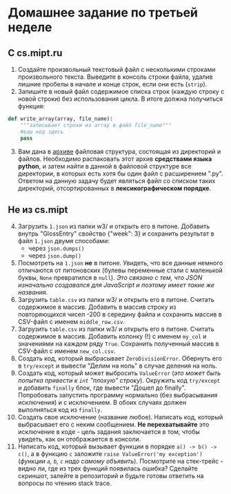 # Домашнее задание по третьей неделе
## С cs.mipt.ru
1. Создайте произвольный текстовый файл с несколькими строками произвольного текста.
Выведите в консоль строки файла, удалив лишние пробелы в начале и конце строк, если они есть (`strip`).
2. Запишите в новый файл содержимое списка строк (каждую строку с новой строки) без использования цикла.
В итоге должна получиться функция:
```python
def write_array(array, file_name):
    """записывает строки из array в файл file_name"""
    #ваш код здесь
    pass
```
3. Вам дана в [архиве](http://cs.mipt.ru/advanced_python/extra/lab3/main.zip) файловая структура, состоящая из директорий и файлов.
Необходимо распаковать этот архив **средствами языка python**, и затем найти в данной в файловой структуре все директории, в которых есть хотя бы один файл с расширением ".py".
Ответом на данную задачу будет являться файл со списком таких директорий, отсортированных в **лексикографическом порядке**.

## Не из cs.mipt
4. Загрузить `1.json` из папки w3/ и открыть его в питоне.
Добавить внутрь "GlossEntry" свойство {"week": 3} и сохранить результат в файл `1.json` двумя способами:
    - через `json.dumps()`
    - через `json.dump()`
5. Посмотреть на `1.json` **не** в питоне.
Увидеть, что все данные немного отличаются от питоновских (булевы переменные стали с маленькой буквы, `None` превратился в `null`).
_Это связано с тем, что JSON изначально создавался для JavaScript и поэтому имеет такие же названия_.
5. Загрузить `table.csv` из папки w3/ и открыть его в питоне.
Считать содержимое в массив.
Добавить в массив строку из повторяющихся чисел -200 в середину файла и сохранить массив в CSV-файл с именем `middle_row.csv`.
6. Загрузить `table.csv` из папки w3/ и открыть его в питоне.
Считать содержимое в массив.
Добавить колонку (!) с именем `my_col` и значениями на каждом ряду `True`.
Сохранить полученный массив в CSV-файл с именем `new_col.csv`.
7. Создать код, который выбрасывает `ZeroDivisionError`. Обернуть его в `try/except` и вывести "Делим на ноль" в случае деления на ноль.
8. Создать код, который может выбросить `ValueError` (_это может быть попытка привести к `int` "плохую" строку_).
Окружить код `try/except` и добавить `finally` блок, где вывести "Дошел до finally".
Попробовать запустить программу нормально (без выбрасывания исключения) и с исключением.
В обоих случаях должен выполняться код из `finally`.
9. Создать свое исключение (название любое).
Написать код, который выбрасывает его с неким сообщением.
**Не перехватывайте** это исключение в коде - цель задания заключается в том, чтобы увидеть, как он отображается в консоли.
10. Написать код, который вызывает функции в порядке `a() -> b() -> c()`, а в функцию `c` заложите `raise ValueError('my exception')` (_функции `a`, `b`, `c` надо самому объявить_).
Посмотрите на стек-трейс - видно ли, где из трех функций появилась ошибка?
Сделайте скриншот, залейте в репозиторий и будьте готовы ответить на вопросы по чтению stack trace.
